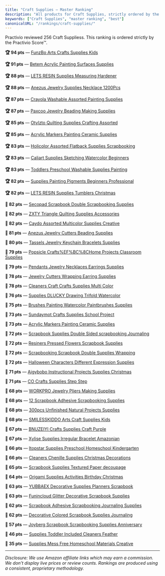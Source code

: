 ```yaml
---
title: "Craft Supplies — Master Ranking"
description: "All products for Craft Supplies, strictly ordered by the Practivio Score™."
keywords: ["Craft Supplies", "master ranking", "best"]
canonicalURL: "/rankings/craft-supplies/"
---
```


Practivio reviewed 256 Craft Suppliess. This ranking is ordered strictly by the Practivio Score™.

**🏆 94 pts** — [FunzBo Arts Crafts Supplies Kids](/products/funzbo-arts-crafts-supplies-kids-B07TBJSZFH/)

**🏆 91 pts** — [Betem Acrylic Painting Surfaces Supplies](/products/betem-acrylic-painting-surfaces-supplies-B09VCYS41G/)

**🏆 88 pts** — [LETS RESIN Supplies Measuring Hardener](/products/lets-resin-supplies-measuring-hardener-B0BM4HMTRH/)

**🏆 88 pts** — [Anezus Jewelry Supplies Necklace 1200Pcs](/products/anezus-jewelry-supplies-necklace-1200pcs-B07DMMBY85/)

**🏆 87 pts** — [Crayola Washable Assorted Painting Supplies](/products/crayola-washable-assorted-painting-supplies-B09GWCRSQV/)

**🏆 87 pts** — [Paxcoo Jewelry Beading Making Supplies](/products/paxcoo-jewelry-beading-making-supplies-B079234LMQ/)

**🏆 85 pts** — [Otylzto Quilting Supplies Crafting Assorted](/products/otylzto-quilting-supplies-crafting-assorted-B08KGTFR6T/)

**🏆 85 pts** — [Acrylic Markers Painting Ceramic Supplies](/products/acrylic-markers-painting-ceramic-supplies-B0CJF2FTK4/)

**🏆 83 pts** — [Holicolor Assorted Flatback Supplies Scrapbooking](/products/holicolor-assorted-flatback-supplies-scrapbooking-B07RBSZ5NM/)

**🏆 83 pts** — [Caliart Supplies Sketching Watercolor Beginners](/products/caliart-supplies-sketching-watercolor-beginners-B0B7N2Q1NQ/)

**🏆 83 pts** — [Toddlers Preschool Washable Supplies Painting](/products/toddlers-preschool-washable-supplies-painting-B0CCRQ9HP7/)

**🏆 82 pts** — [Supplies Painting Pigments Beginners Professional](/products/supplies-painting-pigments-beginners-professional-B0DD3R847F/)

**🏆 82 pts** — [LETS RESIN Supplies Tumblers Christmas](/products/lets-resin-supplies-tumblers-christmas-B0B2K12XQ8/)

**🛒 82 pts** — [Secopad Scrapbook Double Scrapbooking Supplies](/products/secopad-scrapbook-double-scrapbooking-supplies-B0CHTZD63Q/)

**🛒 82 pts** — [ZXTY Triangle Quilting Supplies Accessories](/products/zxty-triangle-quilting-supplies-accessories-B09C48JHRG/)

**🛒 82 pts** — [Caydo Assorted Multicolor Supplies Creative](/products/caydo-assorted-multicolor-supplies-creative-B07FFM3DPB/)

**🛒 81 pts** — [Anezus Jewelry Cutters Beading Supplies](/products/anezus-jewelry-cutters-beading-supplies-B07HJ57WPL/)

**🛒 80 pts** — [Tassels Jewelry Keychain Bracelets Supplies](/products/tassels-jewelry-keychain-bracelets-supplies-B07Y5RCCL4/)

**🛒 79 pts** — [Popsicle Crafts%EF%BC%8CHome Projects Classroom Supplies](/products/popsicle-craftsefbc8chome-projects-classroom-supplies-B092CMPBPW/)

**🛒 79 pts** — [Pendants Jewelry Necklaces Earrings Supplies](/products/pendants-jewelry-necklaces-earrings-supplies-B0871WGZKP/)

**🛒 78 pts** — [Jewelry Cutters Wrapping Earring Supplies](/products/jewelry-cutters-wrapping-earring-supplies-B0CBX7PC7P/)

**🛒 78 pts** — [Cleaners Craft Crafts Supplies Multi Color](/products/cleaners-craft-crafts-supplies-multi-color-B09LYG8WQ9/)

**🛒 76 pts** — [Supplies DLUCKY Drawing Trifold Watercolor](/products/supplies-dlucky-drawing-trifold-watercolor-B09NR6PR37/)

**🛒 75 pts** — [Brushes Painting Watercolor Paintbrushes Supplies](/products/brushes-painting-watercolor-paintbrushes-supplies-B09S3WV667/)

**🛒 73 pts** — [Sundaymot Crafts Supplies School Project](/products/sundaymot-crafts-supplies-school-project-B0C7ZPN57Y/)

**🛒 73 pts** — [Acrylic Markers Painting Ceramic Supplies](/products/acrylic-markers-painting-ceramic-supplies-B0DFMRDMNJ/)

**🛒 72 pts** — [Scrapbook Supplies Double Sided scrapbooking Journaling](/products/scrapbook-supplies-double-sided-scrapbooking-journaling-B0CC98XLGL/)

**🛒 72 pts** — [Resiners Pressed Flowers Scrapbook Supplies](/products/resiners-pressed-flowers-scrapbook-supplies-B0C8J5QQT4/)

**🛒 72 pts** — [Scrapbooking Scrapbook Double Supplies Wrapping](/products/scrapbooking-scrapbook-double-supplies-wrapping-B0D1NSZT5S/)

**🛒 72 pts** — [Halloween Characters Different Expression Supplies](/products/halloween-characters-different-expression-supplies-B08BW9KY5W/)

**🛒 71 pts** — [Aigybobo Instructional Projects Supplies Christmas](/products/aigybobo-instructional-projects-supplies-christmas-B09WQCHK3M/)

**🛒 71 pts** — [CO Crafts Supplies Step Step](/products/co-crafts-supplies-step-step-B0953XMJZ5/)

**🚫 68 pts** — [WORKPRO Jewelry Pliers Making Supplies](/products/workpro-jewelry-pliers-making-supplies-B0B8QBVXXR/)

**🚫 68 pts** — [12 Scrapbook Adhesive Scrapbooking Supplies](/products/12-scrapbook-adhesive-scrapbooking-supplies-B0DXZS9KJV/)

**🚫 68 pts** — [300pcs Unfinished Natural Projects Supplies](/products/300pcs-unfinished-natural-projects-supplies-B0943VQZVH/)

**🚫 68 pts** — [SMILESSKIDDO Arts Craft Supplies Kids](/products/smilesskiddo-arts-craft-supplies-kids-B0DYS7RTH8/)

**🚫 67 pts** — [BNUZEIYI Crafts Supplies Craft Purple](/products/bnuzeiyi-crafts-supplies-craft-purple-B0DCMKCQV1/)

**🚫 67 pts** — [Xylise Supplies Irregular Bracelet Amazonian](/products/xylise-supplies-irregular-bracelet-amazonian-B0F5B987S3/)

**🚫 66 pts** — [Itopstar Supplies Preschool Homeschool Kindergarten](/products/itopstar-supplies-preschool-homeschool-kindergarten-B0CXWQN4KQ/)

**🚫 66 pts** — [Cleaners Chenille Supplies Christmas Decorations](/products/cleaners-chenille-supplies-christmas-decorations-B0DBYN1Y43/)

**🚫 65 pts** — [Scrapbook Supplies Textured Paper decoupage](/products/scrapbook-supplies-textured-paper-decoupage-B0DB28X9DG/)

**🚫 64 pts** — [Origami Supplies Activities Birthday Christmas](/products/origami-supplies-activities-birthday-christmas-B0F1MNZVGW/)

**🚫 63 pts** — [YUBBAEX Decorative Supplies Planners Scrapbook](/products/yubbaex-decorative-supplies-planners-scrapbook-B0DGG458TP/)

**🚫 63 pts** — [Funincloud Glitter Decorative Scrapbook Supplies](/products/funincloud-glitter-decorative-scrapbook-supplies-B0DQDH8XH1/)

**🚫 62 pts** — [Scrapbook Adhesive Scrapbooking Journaling Supplies](/products/scrapbook-adhesive-scrapbooking-journaling-supplies-B0F1FXPRQC/)

**🚫 62 pts** — [Decorative Colored Scrapbook Supplies Journaling](/products/decorative-colored-scrapbook-supplies-journaling-B0F1879HZX/)

**🚫 57 pts** — [Joyberg Scrapbook Scrapbooking Supplies Anniversary](/products/joyberg-scrapbook-scrapbooking-supplies-anniversary-B0F1XNFXZR/)

**🚫 46 pts** — [Supplies Toddler Included Cleaners Feather](/products/supplies-toddler-included-cleaners-feather-B08R1BD2B2/)

**🚫 35 pts** — [Supplies Mess Free Homeschool Materials Creative](/products/supplies-mess-free-homeschool-materials-creative-B0DZHDKCJ8/)

---
_Disclosure: We use Amazon affiliate links which may earn a commission. We don’t display live prices or review counts. Rankings are produced using a consistent, proprietary methodology._
